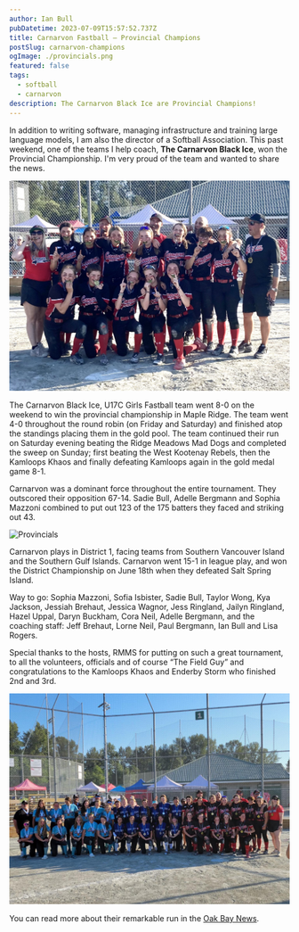 ```yaml
---
author: Ian Bull
pubDatetime: 2023-07-09T15:57:52.737Z
title: Carnarvon Fastball — Provincial Champions
postSlug: carnarvon-champions
ogImage: ./provincials.png
featured: false
tags:
  - softball
  - carnarvon
description: The Carnarvon Black Ice are Provincial Champions!
---
```


In addition to writing software, managing infrastructure and training large language models, I am also the director of a Softball Association. This past weekend, one of the teams I help coach, **The Carnarvon Black Ice**, won the Provincial Championship. I'm very proud of the team and wanted to share the news.

![Gold Medal](./champions.jpg)

The Carnarvon Black Ice, U17C Girls Fastball team went 8-0 on the weekend to win the provincial championship in Maple Ridge. The team went 4-0 throughout the round robin (on Friday and Saturday) and finished atop the standings placing them in the gold pool. The team continued their run on Saturday evening beating the Ridge Meadows Mad Dogs and completed the sweep on Sunday; first beating the West Kootenay Rebels, then the Kamloops Khaos and finally defeating Kamloops again in the gold medal game 8-1.

Carnarvon was a dominant force throughout the entire tournament. They outscored their opposition 67-14. Sadie Bull, Adelle Bergmann and Sophia Mazzoni combined to put out 123 of the 175 batters they faced and striking out 43.

![Provincials](./provincials.png)

Carnarvon plays in District 1, facing teams from Southern Vancouver Island and the Southern Gulf Islands. Carnarvon went 15-1 in league play, and won the District Championship on June 18th when they defeated Salt Spring Island.

Way to go: Sophia Mazzoni, Sofia Isbister, Sadie Bull, Taylor Wong, Kya Jackson, Jessiah Brehaut, Jessica Wagnor, Jess Ringland, Jailyn Ringland, Hazel Uppal, Daryn Buckham, Cora Neil, Adelle Bergmann, and the coaching staff: Jeff Brehaut, Lorne Neil, Paul Bergmann, Ian Bull and Lisa Rogers.

Special thanks to the hosts, RMMS for putting on such a great tournament, to all the volunteers, officials and of course “The Field Guy” and congratulations to the Kamloops Khaos and Enderby Storm who finished 2nd and 3rd.

![Top 3](./gold_silver_bronze.jpg)

You can read more about their remarkable run in the [Oak Bay News](https://www.oakbaynews.com/local-sports/oak-bay-based-fastball-team-sweeps-provincials-8-0-to-win-gold-661213).
